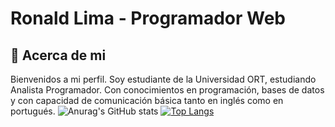 # **Ronald Lima - Programador Web**

## :memo: **Acerca de mi**

Bienvenidos a mi perfil.
Soy estudiante de la Universidad ORT, estudiando Analista Programador.
Con conocimientos en programación, bases de datos y con capacidad de comunicación básica tanto en inglés como en portugués.
![Anurag's GitHub stats](https://github-readme-stats.vercel.app/api?username=Dlanor91&show_icons=true&theme=dark)
[![Top Langs](https://github-readme-stats.vercel.app/api/top-langs/?username=Dlanor91&layout=compact)](https://github.com/anuraghazra/github-readme-stats)
